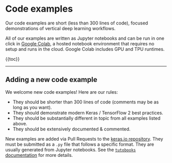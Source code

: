 # Code examples

Our code examples are short (less than 300 lines of code), focused demonstrations of vertical deep learning workflows.

All of our examples are written as Jupyter notebooks and can be run in one click in [Google Colab](https://colab.research.google.com/notebooks/welcome.ipynb),
a hosted notebook environment that requires no setup and runs in the cloud. Google Colab includes GPU and TPU runtimes.


{{toc}}


---

## Adding a new code example

We welcome new code examples! Here are our rules:

- They should be shorter than 300 lines of code (comments may be as long as you want).
- They should demonstrate modern Keras / TensorFlow 2 best practices.
- They should be substantially different in topic from all examples listed above.
- They should be extensively documented & commented.

New examples are added via Pull Requests to the [keras.io repository](https://github.com/keras-team/keras-io).
They must be submitted as a `.py` file that follows a specific format. They are usually generated from Jupyter notebooks.
See the [`tutobooks` documentation](https://github.com/keras-team/keras-io/blob/master/README.md) for more details.

